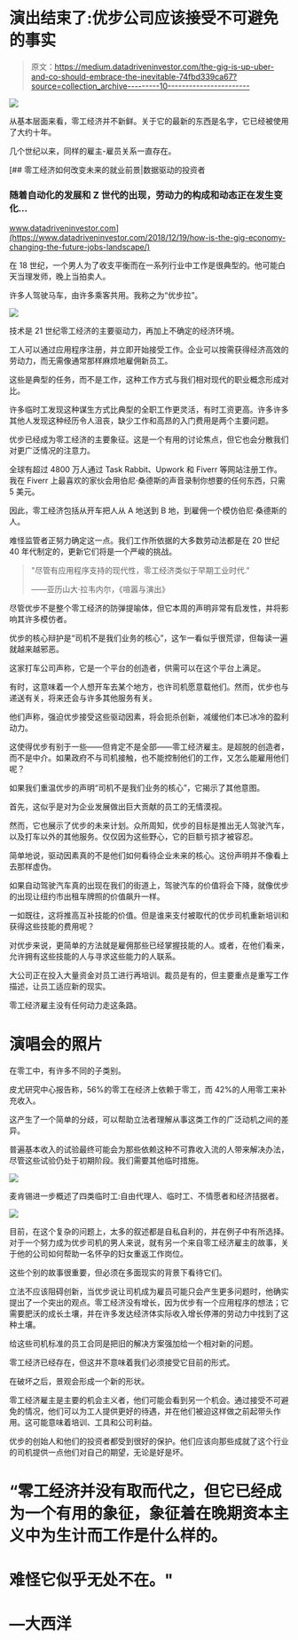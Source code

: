 # 演出结束了:优步公司应该接受不可避免的事实

> 原文：<https://medium.datadriveninvestor.com/the-gig-is-up-uber-and-co-should-embrace-the-inevitable-74fbd339ca67?source=collection_archive---------10----------------------->

![](img/1fc587aa956d060d609064c9cf568002.png)

从基本层面来看，零工经济并不新鲜。关于它的最新的东西是名字，它已经被使用了大约十年。

几个世纪以来，同样的雇主-雇员关系一直存在。

[](https://www.datadriveninvestor.com/2018/12/19/how-is-the-gig-economy-changing-the-future-jobs-landscape/) [## 零工经济如何改变未来的就业前景|数据驱动的投资者

### 随着自动化的发展和 Z 世代的出现，劳动力的构成和动态正在发生变化…

www.datadriveninvestor.com](https://www.datadriveninvestor.com/2018/12/19/how-is-the-gig-economy-changing-the-future-jobs-landscape/) 

在 18 世纪，一个男人为了收支平衡而在一系列行业中工作是很典型的。他可能白天当理发师，晚上当拍卖人。

许多人驾驶马车，由许多乘客共用。我称之为“优步拉”。

![](img/1b6327fc43ae69c0c6d1ef594332452b.png)

技术是 21 世纪零工经济的主要驱动力，再加上不确定的经济环境。

工人可以通过应用程序注册，并立即开始接受工作。企业可以按需获得经济高效的劳动力，而无需像通常那样麻烦地雇佣新员工。

这些是典型的任务，而不是工作，这种工作方式与我们相对现代的职业概念形成对比。

许多临时工发现这种谋生方式比典型的全职工作更灵活，有时工资更高。许多许多其他人发现这种经历令人沮丧，缺少工作和高昂的入门费用是两个主要问题。

优步已经成为零工经济的主要象征。这是一个有用的讨论焦点，但它也会分散我们对更广泛情况的注意力。

全球有超过 4800 万人通过 Task Rabbit、Upwork 和 Fiverr 等网站注册工作。我在 Fiverr 上最喜欢的家伙会用伯尼·桑德斯的声音录制你想要的任何东西，只需 5 美元。

因此，零工经济包括从开车把人从 A 地送到 B 地，到雇佣一个模仿伯尼·桑德斯的人。

难怪监管者正努力确定这一点。我们工作所依据的大多数劳动法都是在 20 世纪 40 年代制定的，更新它们将是一个严峻的挑战。

> "尽管有应用程序支持的现代性，零工经济类似于早期工业时代."
> 
> ——亚历山大·拉韦内尔，《喧嚣与演出》

尽管优步不是整个零工经济的防弹提喻体，但它本周的声明非常有启发性，并将影响其许多模仿者。

优步的核心辩护是“司机不是我们业务的核心”，这乍一看似乎很荒谬，但每读一遍就越来越邪恶。

这家打车公司声称，它是一个平台的创造者，供需可以在这个平台上满足。

有时，这意味着一个人想开车去某个地方，也许司机愿意载他们。然而，优步也与递送有关，将来还会与许多其他服务有关。

他们声称，强迫优步接受这些驱动因素，将会扼杀创新，减缓他们本已冰冷的盈利动力。

这使得优步有别于一些——但肯定不是全部——零工经济雇主。是超脱的创造者，而不是中介。如果政府不与司机接触，也不能控制他们的工作，又怎么能雇用他们呢？

如果我们重温优步的声明“司机不是我们业务的核心”，它揭示了其他意图。

首先，这似乎是对为企业发展做出巨大贡献的员工的无情漠视。

然而，它也展示了优步的未来计划。众所周知，优步的目标是推出无人驾驶汽车，以及打车以外的其他服务。仅仅因为这些野心，它的巨额亏损才被容忍。

简单地说，驱动因素真的不是他们如何看待企业未来的核心。这份声明并不像看上去那样虚伪。

如果自动驾驶汽车真的出现在我们的街道上，驾驶汽车的价值将会下降，就像优步的出现让纽约市出租车牌照的价值飙升一样。

一如既往，这将推高互补技能的价值。但是谁来支付被取代的优步司机重新培训和获得这些技能的费用呢？

对优步来说，更简单的方法就是雇佣那些已经掌握技能的人。或者，在他们看来，允许拥有这些技能的人与寻求这些能力的人联系。

大公司正在投入大量资金对员工进行再培训。裁员是有的，但主要重点是重写工作描述，让员工适应新的现实。

零工经济雇主没有任何动力走这条路。

# 演唱会的照片

在零工中，有许多不同的子类别。

皮尤研究中心报告称，56%的零工在经济上依赖于零工，而 42%的人用零工来补充收入。

这产生了一个简单的分歧，可以帮助立法者理解从事这类工作的广泛动机之间的差异。

普遍基本收入的试验最终可能会为那些依赖这种不可靠收入流的人带来解决办法，尽管这些试验仍处于初期阶段。我们需要其他临时措施。

![](img/d21139faf7029901cc55f2b32f87c71d.png)

麦肯锡进一步概述了四类临时工:自由代理人、临时工、不情愿者和经济拮据者。

![](img/f63b617043c74f0a0446ea75433bbde1.png)

目前，在这个复杂的问题上，太多的叙述都是自私自利的，并在例子中有所选择。对于一个努力成为优步司机的男人来说，就有另一个来自零工经济雇主的故事，关于他的公司如何帮助一名怀孕的妇女重返工作岗位。

这些个别的故事很重要，但必须在多面现实的背景下看待它们。

立法不应该阻碍创新，当优步说让司机成为雇员可能只会产生更多问题时，他确实提出了一个突出的观点。零工经济没有增长，因为优步有一个应用程序的想法；它需要肥沃的成长土壤，并在许多发达经济体实际收入增长停滞的劳动力中找到了这种土壤。

给这些司机标准的员工合同是把旧的解决方案强加给一个相对新的问题。

零工经济已经存在，但这并不意味着我们必须接受它目前的形式。

在破坏之后，景观会形成一个新的形状。

零工经济雇主是主要的机会主义者，他们可能会看到另一个机会。通过接受不可避免的情况，他们可以为工人提供更好的待遇，并在他们被迫这样做之前起带头作用。这可能意味着培训、工具和公司利益。

优步的创始人和他们的投资者都受到很好的保护。他们应该向那些成就了这个行业的司机提供一点他们对自己的期望，无论是好是坏。

# “零工经济并没有取而代之，但它已经成为一个有用的象征，象征着在晚期资本主义中为生计而工作是什么样的。

# 难怪它似乎无处不在。"

# —大西洋